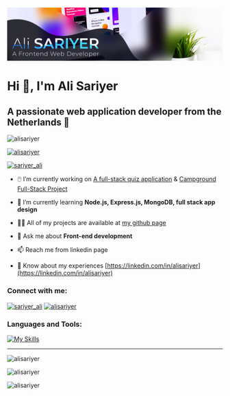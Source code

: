 ![alisariyer](./public/images/alisariyer-hero.png)

# Hi 👋, I'm Ali Sariyer
## A passionate web application developer from the Netherlands 🌊

![alisariyer](https://komarev.com/ghpvc/?username=alisariyer&label=Profile%20views&color=0e75b6&style=flat)

[![alisariyer](https://github-profile-trophy.vercel.app/?username=alisariyer "alisariyer")](https://github.com/ryo-ma/github-profile-trophy)

[![sariyer_ali](https://img.shields.io/twitter/follow/sariyer_ali?logo=twitter&style=for-the-badge)](https://twitter.com/sariyer_ali)

- 🖱️ I’m currently working on [A full-stack quiz application](https://github.com/alisariyer/quizer) & [Campground Full-Stack Project](https://github.com/alisariyer/campground)

- 📘 I’m currently learning **Node.js, Express.js, MongoDB, full stack app design**

- 👨‍💻 All of my projects are available at [my github page](https://github.com/alisariyer)

- 💬 Ask me about **Front-end development**

- 📫 Reach me from linkedin page

- 📄 Know about my experiences [https://linkedin.com/in/alisariyer](https://linkedin.com/in/alisariyer)

### Connect with me:
<p align="left">
<a href="https://twitter.com/sariyer_ali" target="blank"><img align="center" src="https://raw.githubusercontent.com/rahuldkjain/github-profile-readme-generator/master/src/images/icons/Social/twitter.svg" alt="sariyer_ali" height="30" width="40" /></a>
<a href="https://linkedin.com/in/alisariyer" target="blank"><img align="center" src="https://raw.githubusercontent.com/rahuldkjain/github-profile-readme-generator/master/src/images/icons/Social/linked-in-alt.svg" alt="alisariyer" height="30" width="40" /></a>
</p>

<h3 align="left">Languages and Tools:</h3>

[![My Skills](https://skills.thijs.gg/icons?i=js,html,css,sass,bootstrap,react,nodejs,express,mongo,sqlite,postman,pug,py,django,firebase,git,ai,ps,figma,bash&theme=light)](https://skills.thijs.gg)

***

![alisariyer](https://github-readme-stats.vercel.app/api/top-langs?username=alisariyer&show_icons=true&locale=en&layout=compact)

![alisariyer](https://github-readme-stats.vercel.app/api?username=alisariyer&show_icons=true&locale=en)

![alisariyer](https://github-readme-streak-stats.herokuapp.com/?user=alisariyer&)
